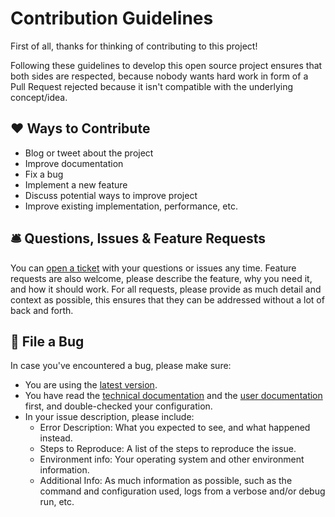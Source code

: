 # Contribution Guidelines

First of all, thanks for thinking of contributing to this project!

Following these guidelines to develop this open source project ensures that both sides are respected, because nobody wants hard work in form of a Pull Request rejected because it isn't compatible with the underlying concept/idea.

## ❤️ Ways to Contribute

- Blog or tweet about the project
- Improve documentation
- Fix a bug
- Implement a new feature
- Discuss potential ways to improve project
- Improve existing implementation, performance, etc.

## 🛎 Questions, Issues & Feature Requests

You can [open a ticket](https://github.com/SMK1085/hull-sellsy/issues/new) with your questions or issues any time. Feature requests are also welcome, please describe the feature, why you need it, and how it should work.
For all requests, please provide as much detail and context as possible, this ensures that they can be addressed without a lot of back and forth.

## 🐛 File a Bug

In case you've encountered a bug, please make sure:

- You are using the [latest version](https://github.com/SMK1085/hull-sellsy/releases).
- You have read the [technical documentation](https://github.com/SMK1085/hull-sellsy/blob/master/README.md) and the [user documentation](https://github.com/SMK1085/hull-sellsy/blob/master/assets/readme.md) first, and
  double-checked your configuration.
- In your issue description, please include:
  - Error Description: What you expected to see, and what happened instead.
  - Steps to Reproduce: A list of the steps to reproduce the issue.
  - Environment info: Your operating system and other environment information.
  - Additional Info: As much information as possible, such as the command and configuration used, logs from a verbose and/or debug run, etc.
